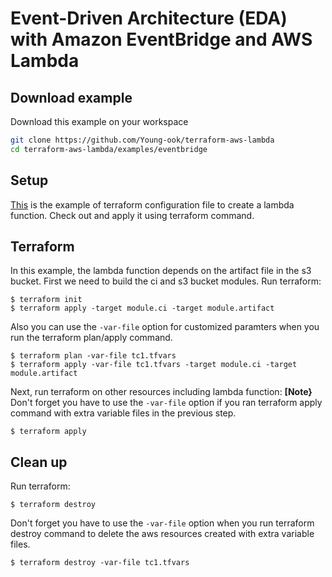 # Event-Driven Architecture (EDA) with Amazon EventBridge and AWS Lambda

## Download example
Download this example on your workspace
```sh
git clone https://github.com/Young-ook/terraform-aws-lambda
cd terraform-aws-lambda/examples/eventbridge
```

## Setup
[This](https://github.com/Young-ook/terraform-aws-lambda/blob/main/examples/eventbridge/main.tf) is the example of terraform configuration file to create a lambda function. Check out and apply it using terraform command.

## Terraform
In this example, the lambda function depends on the artifact file in the s3 bucket. First we need to build the ci and s3 bucket modules. Run terraform:
```
$ terraform init
$ terraform apply -target module.ci -target module.artifact
```
Also you can use the `-var-file` option for customized paramters when you run the terraform plan/apply command.
```
$ terraform plan -var-file tc1.tfvars
$ terraform apply -var-file tc1.tfvars -target module.ci -target module.artifact
```

Next, run terraform on other resources including lambda function:
**[Note}** Don't forget you have to use the `-var-file` option if you ran terraform apply command with extra variable files in the previous step.
```
$ terraform apply
```

## Clean up
Run terraform:
```
$ terraform destroy
```
Don't forget you have to use the `-var-file` option when you run terraform destroy command to delete the aws resources created with extra variable files.
```
$ terraform destroy -var-file tc1.tfvars
```
